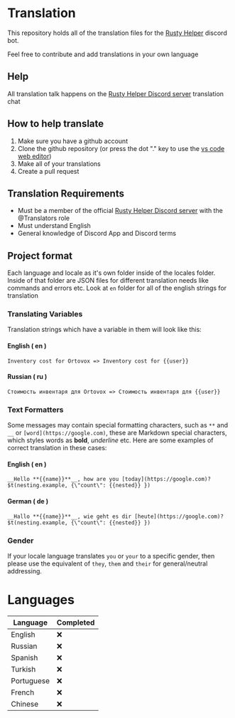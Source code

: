 # Translation

This repository holds all of the translation files for the [Rusty Helper](https://top.gg/bot/708645572906844190) discord bot.

Feel free to contribute and add translations in your own language

## Help

All translation talk happens on the [Rusty Helper Discord server](https://discord.gg/78rdzbPMpP) translation chat

## How to help translate

1. Make sure you have a github account
2. Clone the github repository (or press the dot "." key to use the [vs code web editor](https://github.dev/Rusty-Helper/translations))
3. Make all of your translations
4. Create a pull request

## Translation Requirements

* Must be a member of the official [Rusty Helper Discord server](https://discord.gg/78rdzbPMpP) with the @Translators role
* Must understand English
* General knowledge of Discord App and Discord terms

## Project format

Each language and locale as it's own folder inside of the locales folder. Inside of that folder are JSON files for different translation needs like commands and errors etc. Look at `en` folder for all of the english strings for translation

### Translating Variables

Translation strings which have a variable in them will look like this:

#### English ( en )
```
Inventory cost for Ortovox => Inventory cost for {{user}}
```

#### Russian ( ru )
```
Стоимость инвентаря для Ortovox => Стоимость инвентаря для {{user}}
```

### Text Formatters

Some messages may contain special formatting characters, such as `**` and `__` or `[word](https://google.com)`, these are Markdown special characters, which styles words as **bold**, _underline_ etc. Here are some examples of correct translation in these cases:

#### English ( en )
```
__Hello **{{name}}**__, how are you [today](https://google.com)? $t(nesting.example, {\"count\": {{nested}} })
```

#### German ( de )
```
__Hallo **{{name}}**__, wie geht es dir [heute](https://google.com)? $t(nesting.example, {\"count\": {{nested}} })
```

### Gender

If your locale language translates `you` or `your` to a specific gender, then please use the equivalent of `they`, `them` and `their` for general/neutral addressing.

# Languages

| Language   | Completed |
|------------|-----------|
| English    | ❌       |
| Russian    | ❌       |
| Spanish    | ❌       |
| Turkish    | ❌       |
| Portuguese | ❌       |
| French     | ❌       |
| Chinese    | ❌       |